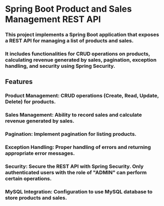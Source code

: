 # Spring Boot Product and Sales Management REST API

### This project implements a Spring Boot application that exposes a REST API for managing a list of products and sales.
### It includes functionalities for CRUD operations on products, calculating revenue generated by sales, pagination, exception handling, and security using Spring Security.

## Features

### Product Management: CRUD operations (Create, Read, Update, Delete) for products.

### Sales Management: Ability to record sales and calculate revenue generated by sales.

### Pagination: Implement pagination for listing products.

### Exception Handling: Proper handling of errors and returning appropriate error messages.

### Security: Secure the REST API with Spring Security. Only authenticated users with the role of "ADMIN" can perform certain operations.

### MySQL Integration: Configuration to use MySQL database to store products and sales.
